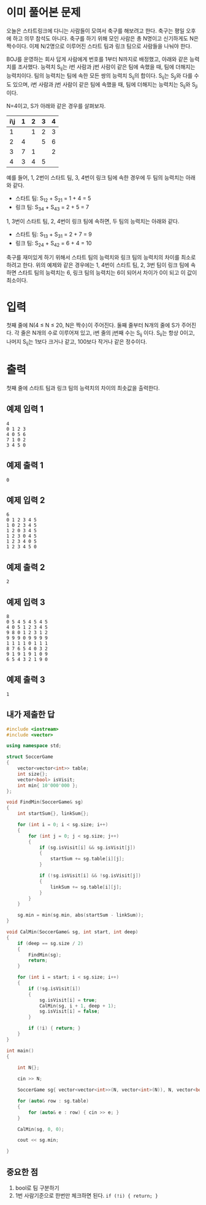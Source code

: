 이미 풀어본 문제
==============
오늘은 스타트링크에 다니는 사람들이 모여서 축구를 해보려고 한다. 축구는 평일 오후에 하고 의무 참석도 아니다. 축구를 하기 위해 모인 사람은 총 N명이고 신기하게도 N은 짝수이다. 이제 N/2명으로 이루어진 스타트 팀과 링크 팀으로 사람들을 나눠야 한다.

BOJ를 운영하는 회사 답게 사람에게 번호를 1부터 N까지로 배정했고, 아래와 같은 능력치를 조사했다. 능력치 S<sub>ij</sub>는 i번 사람과 j번 사람이 같은 팀에 속했을 때, 팀에 더해지는 능력치이다. 팀의 능력치는 팀에 속한 모든 쌍의 능력치 S<sub>ij</sub>의 합이다. S<sub>ij</sub>는 S<sub>ji</sub>와 다를 수도 있으며, i번 사람과 j번 사람이 같은 팀에 속했을 때, 팀에 더해지는 능력치는 S<sub>ij</sub>와 S<sub>ji</sub>이다.

N=4이고, S가 아래와 같은 경우를 살펴보자.


|i\j|	1	|2|	3|	4|
|---|---|---|---|---|
|1|	 |	1|	2|	3|
|2	|4	 |	|5	|6|
|3|	7|	1|	 |	2|
|4	|3|	4	|5	| |

예를 들어, 1, 2번이 스타트 팀, 3, 4번이 링크 팀에 속한 경우에 두 팀의 능력치는 아래와 같다.

- 스타트 팀: S<sub>12</sub> + S<sub>21</sub> = 1 + 4 = 5
- 링크 팀: S<sub>34</sub> + S<sub>43</sub> = 2 + 5 = 7

1, 3번이 스타트 팀, 2, 4번이 링크 팀에 속하면, 두 팀의 능력치는 아래와 같다.

- 스타트 팀: S<sub>13</sub> + S<sub>31</sub> = 2 + 7 = 9
- 링크 팀: S<sub>24</sub> + S<sub>42</sub> = 6 + 4 = 10

축구를 재미있게 하기 위해서 스타트 팀의 능력치와 링크 팀의 능력치의 차이를 최소로 하려고 한다. 위의 예제와 같은 경우에는 1, 4번이 스타트 팀, 2, 3번 팀이 링크 팀에 속하면 스타트 팀의 능력치는 6, 링크 팀의 능력치는 6이 되어서 차이가 0이 되고 이 값이 최소이다.

입력
===========
첫째 줄에 N(4 ≤ N ≤ 20, N은 짝수)이 주어진다. 둘째 줄부터 N개의 줄에 S가 주어진다. 각 줄은 N개의 수로 이루어져 있고, i번 줄의 j번째 수는 S<sub>ij</sub> 이다. S<sub>ii</sub>는 항상 0이고, 나머지 S<sub>ij</sub>는 1보다 크거나 같고, 100보다 작거나 같은 정수이다.

출력
===========
첫째 줄에 스타트 팀과 링크 팀의 능력치의 차이의 최솟값을 출력한다.

예제 입력 1 
---------
```
4
0 1 2 3
4 0 5 6
7 1 0 2
3 4 5 0
```
예제 출력 1 
--------
```
0
```
예제 입력 2 
-------
```
6
0 1 2 3 4 5
1 0 2 3 4 5
1 2 0 3 4 5
1 2 3 0 4 5
1 2 3 4 0 5
1 2 3 4 5 0
```
예제 출력 2 
---------
```
2
```
예제 입력 3 
----------
```
8
0 5 4 5 4 5 4 5
4 0 5 1 2 3 4 5
9 8 0 1 2 3 1 2
9 9 9 0 9 9 9 9
1 1 1 1 0 1 1 1
8 7 6 5 4 0 3 2
9 1 9 1 9 1 0 9
6 5 4 3 2 1 9 0
```
예제 출력 3 
---------
```
1
```

내가 제출한 답
--------------
```cpp
#include <iostream>
#include <vector>

using namespace std;

struct SoccerGame
{
	vector<vector<int>> table;
	int size{};
	vector<bool> isVisit;
	int min{ 10'000'000 };
};

void FindMin(SoccerGame& sg)
{
	int startSum{}, linkSum{};

	for (int i = 0; i < sg.size; i++)
	{
		for (int j = 0; j < sg.size; j++)
		{
			if (sg.isVisit[i] && sg.isVisit[j])
			{
				startSum += sg.table[i][j];
			}

			if (!sg.isVisit[i] && !sg.isVisit[j])
			{
				linkSum += sg.table[i][j];
			}
		}
	}

	sg.min = min(sg.min, abs(startSum - linkSum));
}

void CalMin(SoccerGame& sg, int start, int deep)
{
	if (deep == sg.size / 2)
	{
		FindMin(sg);
		return;
	}

	for (int i = start; i < sg.size; i++)
	{
		if (!sg.isVisit[i])
		{
			sg.isVisit[i] = true;
			CalMin(sg, i + 1, deep + 1);
			sg.isVisit[i] = false;
		}

		if (!i) { return; }
	}
}

int main()
{
	
	int N{};

	cin >> N;

	SoccerGame sg{ vector<vector<int>>(N, vector<int>(N)), N, vector<bool>(N) };

	for (auto& row : sg.table)
	{
		for (auto& e : row) { cin >> e; }
	}

	CalMin(sg, 0, 0);

	cout << sg.min;

}
```

중요한 점
-----------

1. bool로 팀 구분하기
2. 1번 사람기준으로 한번만 체크하면 된다. `if (!i) { return; }`
